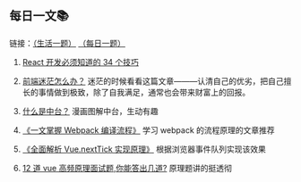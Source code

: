 ## 每日一文:books:

链接：[（生活一题）](../life/) [（每日一题）](../front_end/README.md)

1. [React 开发必须知道的 34 个技巧](https://juejin.im/post/5dcb5a80e51d4520db19b906?utm_source=gold_browser_extension)

2. [前端迷茫怎么办？](https://www.zhangxinxu.com/life/2019/01/%e5%89%8d%e7%ab%af%e8%bf%b7%e8%8c%ab/) 迷茫的时候看看这篇文章———认清自己的优劣，把自己擅长的事情做到极致，除了自我满足，通常也会带来财富上的回报。

3. [什么是中台？](https://juejin.im/post/5d995f82f265da5ba308389d#comment) 漫画图解中台，生动有趣

4. [《一文掌握 Webpack 编译流程》](https://mp.weixin.qq.com/s/2h2dqGGEWTts7KQagGWEAg) 学习 webpack 的流程原理的文章推荐

5. [《全面解析 Vue.nextTick 实现原理》](https://mp.weixin.qq.com/s/mCcW4OYj3p3471ghMBylBw) 根据浏览器事件队列实现该效果

6. [12 道 vue 高频原理面试题,你能答出几道?](https://juejin.im/post/5e04411f6fb9a0166049a073?utm_source=gold_browser_extension#heading-24) 原理题讲的挺透彻
